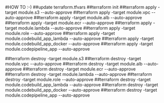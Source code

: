 #HOW TO :-) 
##update terraform.tfvars
##terraform init
##terraform apply -target module.s3 --auto-approve
##terraform apply -target module.vpc --auto-approve
##terraform apply -target module.alb --auto-approve
##terraform apply -target module.ecr --auto-approve
##terraform apply -target module.lambda --auto-approve
##terraform apply -target module.role --auto-approve
##terraform apply -target module.codebuild_app_lambda --auto-approve
##terraform apply -target module.codebuild_app_docker --auto-approve
##terraform apply -target module.codepipeline_app --auto-approve

##terraform destroy -target module.s3 
##terraform destroy -target module.vpc --auto-approve
##terraform destroy -target module.alb --auto-approve
##terraform destroy -target module.ecr --auto-approve
##terraform destroy -target module.lambda --auto-approve
##terraform destroy -target module.role --auto-approve
##terraform destroy -target module.codebuild_app_lambda --auto-approve
##terraform destroy -target module.codebuild_app_docker --auto-approve
##terraform destroy -target module.codepipeline_app --auto-approve